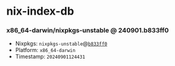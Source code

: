 # nix-index-db
### x86_64-darwin/nixpkgs-unstable @ 240901.b833ff0
- Nixpkgs: `nixpkgs-unstable`@[`b833ff0`](https://github.com/NixOS/nixpkgs/commit/b833ff01a0d694b910daca6e2ff4a3f26dee478c)
- Platform: `x86_64-darwin`
- Timestamp: `20240901124431`
